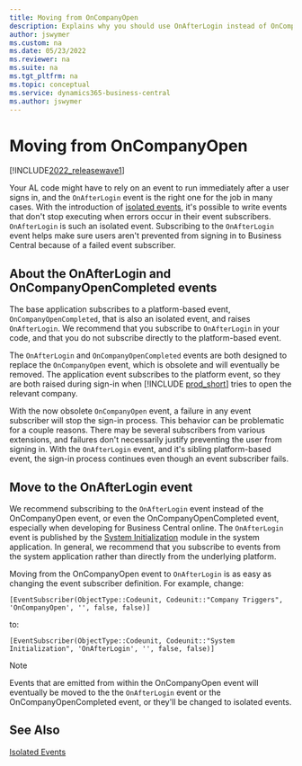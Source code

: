```yaml
---
title: Moving from OnCompanyOpen
description: Explains why you should use OnAfterLogin instead of OnCompanyOpen.
author: jswymer
ms.custom: na
ms.date: 05/23/2022
ms.reviewer: na
ms.suite: na
ms.tgt_pltfrm: na
ms.topic: conceptual
ms.service: dynamics365-business-central
ms.author: jswymer
---
```

# Moving from OnCompanyOpen

[!INCLUDE[2022_releasewave1](../includes/2022_releasewave1.md)]

Your AL code might have to rely on an event to run immediately after a user signs in, and the `OnAfterLogin` event is the right one for the job in many cases. With the introduction of [isolated events](devenv-events-isolated.md), it's possible to write events that don't stop executing when errors occur in their event subscribers. `OnAfterLogin` is such an isolated event. Subscribing to the `OnAfterLogin` event helps make sure users aren't prevented from signing in to Business Central because of a failed event subscriber.

## About the OnAfterLogin and OnCompanyOpenCompleted events

The base application subscribes to a platform-based event, `OnCompanyOpenCompleted`, that is also an isolated event, and raises `OnAfterLogin`. We recommend that you subscribe to `OnAfterLogin` in your code, and that you do not subscribe directly to the platform-based event.  

The `OnAfterLogin` and `OnCompanyOpenCompleted` events are both designed to replace the `OnCompanyOpen` event, which is obsolete and will eventually be removed. The application event subscribes to the platform event, so they are both raised during sign-in when [!INCLUDE [prod_short](includes/prod_short.md)] tries to open the relevant company.  

With the now obsolete `OnCompanyOpen` event, a failure in any event subscriber will stop the sign-in process. This behavior can be problematic for a couple reasons. There may be several subscribers from various extensions, and failures don't necessarily justify preventing the user from signing in. With the `OnAfterLogin` event, and it's sibling platform-based event, the sign-in process continues even though an event subscriber fails.  

## Move to the OnAfterLogin event

We recommend subscribing to the `OnAfterLogin` event instead of the OnCompanyOpen event, or even the OnCompanyOpenCompleted event, especially when developing for Business Central online. The `OnAfterLogin` event is published by the [System Initialization](https://github.com/microsoft/ALAppExtensions/tree/main/Modules/System/System%20Initialization) module in the system application. In general, we recommend that you subscribe to events from the system application rather than directly from the underlying platform.  

Moving from the OnCompanyOpen event to `OnAfterLogin` is as easy as changing the event subscriber definition. For example, change:

```al
[EventSubscriber(ObjectType::Codeunit, Codeunit::"Company Triggers", 'OnCompanyOpen', '', false, false)]
```

to:

```al
[EventSubscriber(ObjectType::Codeunit, Codeunit::"System Initialization", 'OnAfterLogin', '', false, false)]
```

> [!NOTE]
> Events that are emitted from within the OnCompanyOpen event will eventually be moved to the the `OnAfterLogin` event or the OnCompanyOpenCompleted event, or they'll be changed to isolated events.

## See Also

[Isolated Events](devenv-events-isolated.md)  
